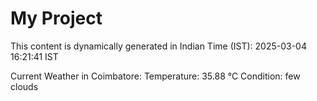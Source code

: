 # My Project

This content is dynamically generated in Indian Time (IST): 2025-03-04 16:21:41 IST


Current Weather in Coimbatore:
Temperature: 35.88 °C
Condition: few clouds
